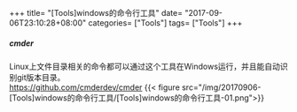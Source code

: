 +++
title= "[Tools]windows的命令行工具"
date= "2017-09-06T23:10:28+08:00"
categories= ["Tools"]
tags= ["Tools"]
+++

##### cmder
Linux上文件目录相关的命令都可以通过这个工具在Windows运行，并且能自动识别git版本目录。  
https://github.com/cmderdev/cmder
{{< figure src="/img/20170906-[Tools]windows的命令行工具/[Tools]windows的命令行工具-01.png">}}